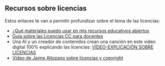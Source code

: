 ## Recursos sobre licencias

Estos enlaces te van a permitir profundizar sobre el tema de las licencias:

* [¿Qué materiales puedo usar en mis recursos educativos abiertos](https://cedec.intef.es/que-materiales-puedo-utilizar-al-crear-mis-recursos-educativos-abiertos/)
* [Guía sobre las Licencias CC para docentes](https://descargas.intef.es/cedec/proyectoedia/guias/contenidos/guiadelicencias/licencias_creative_commons.html)
* Una AI y un creador de contenidos crean una canción en este video digital 100% explicando las licencias: [VÍDEO-EXPLICACIÓN SOBRE LICENCIAS](https://www.youtube.com/watch?v=60-gSZ0uXB8)
* [Vídeo de Jaime Altozano sobre licencias y copyright](https://www.youtube.com/watch?v=4xJw0JIC2BA)
